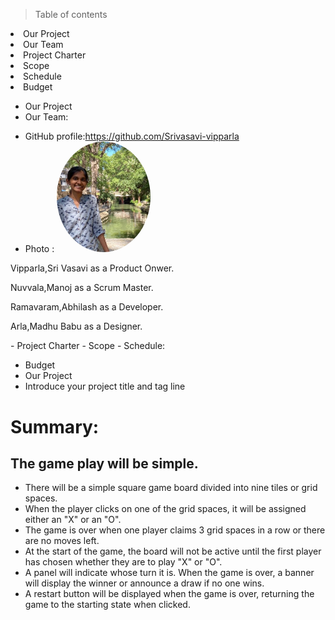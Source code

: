 
> Table of contents
<li>Our Project</li>
<li>Our Team</li>
<li>Project Charter</li>
<li>Scope</li>
<li>Schedule</li>
<li>Budget</li>

- Our Project
- Our Team:

*  GitHub profile:https://github.com/Srivasavi-vipparla
*  Photo : <img src="pictures/pic.jpeg" alt="drawing" width="150" style="border-radius:50%" /> 
<p>Vipparla,Sri Vasavi as a Product Onwer.</p>
<p>Nuvvala,Manoj as a Scrum Master.</p>
<p>Ramavaram,Abhilash as a Developer.</p>
<p>Arla,Madhu Babu as a Designer.</p>
- Project Charter
- Scope
- Schedule:

- Budget
- Our Project
- Introduce your project title and tag line
# Summary:
## The game play will be simple.
* There will be a simple square game board divided into nine tiles or grid spaces. 
* When the player clicks on one of the grid spaces, it will be assigned either an "X" or an "O". 
* The game is over when one player claims 3 grid spaces in a row or there are no moves left. 
* At the start of the game, the board will not be active until the first player has chosen whether they are to play "X" or "O".
* A panel will indicate whose turn it is. When the game is over, a banner will display the winner or announce a draw if no one wins. 
* A restart button will be displayed when the game is over, returning the game to the starting state when clicked.
